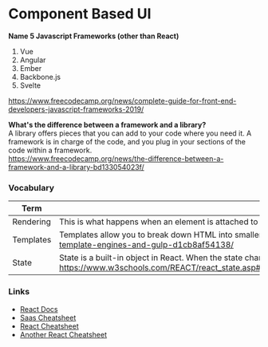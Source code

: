 # Component Based UI

__Name 5 Javascript Frameworks (other than React)__  
1. Vue
1. Angular
1. Ember 
1. Backbone.js
1. Svelte  
<a/>

https://www.freecodecamp.org/news/complete-guide-for-front-end-developers-javascript-frameworks-2019/  
  
__What's the difference between a framework and a library?__  
A library offers pieces that you can add to your code where you need it. A framework is in charge of the code, and you plug in your sections of the code within a framework.  
https://www.freecodecamp.org/news/the-difference-between-a-framework-and-a-library-bd133054023f/

### Vocabulary
|Term | Definition |  
|---|---|  
| Rendering | This is what happens when an element is attached to the page or to the DOM. https://reactjs.org/docs/rendering-elements.html |  
| Templates | Templates allow you to break down HTML into smaller bits that can be reused. https://www.freecodecamp.org/news/how-to-modularize-html-using-template-engines-and-gulp-d1cb8af54138/ |  
| State | State is a built-in object in React. When the state changes, the component rerenders.  https://www.w3schools.com/REACT/react_state.asp#:~:text=React%20components%20has%20a%20built,%2C%20the%20component%20re%2Drenders. |  

### Links 
* [React Docs](https://facebook.github.io/react/docs/hello-world.html)
* [Saas Cheatsheet](https://devhints.io/sass)
* [React Cheatsheet](https://devhints.io/react)
* [Another React Cheatsheet](https://reactcheatsheet.com/)
